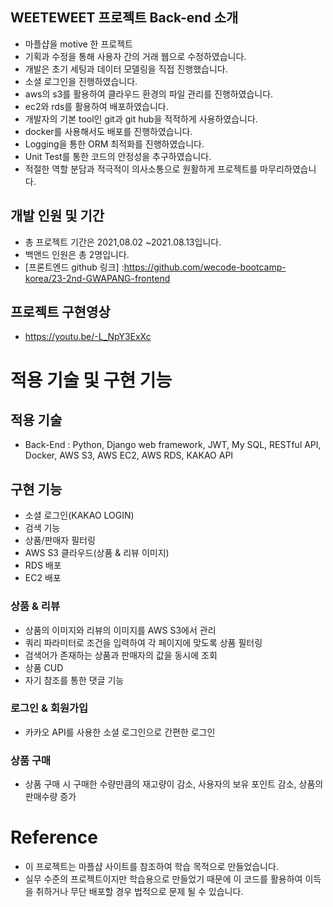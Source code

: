  ## WEETEWEET 프로젝트 Back-end 소개
- 마플샵을 motive 한 프로젝트
- 기획과 수정을 통해 사용자 간의 거래 웹으로 수정하였습니다.
- 개발은 초기 세팅과 데이터 모델링을 직접 진행했습니다.
- 소셜 로그인을 진행하였습니다.
- aws의 s3를 활용하여 클라우드 환경의 파일 관리를 진행하였습니다.
- ec2와 rds를 활용하여 배포하였습니다.
- 개발자의 기본 tool인 git과 git hub을 적적하게 사용하였습니다.
- docker를 사용해서도 배포를 진행하였습니다.
- Logging을 통한 ORM 최적화를 진행하였습니다.
- Unit Test를 통한 코드의 안정성을 추구하였습니다.
- 적절한 역할 분담과 적극적이 의사소통으로 원활하게 프로젝트를 마무리하였습니다.


## 개발 인원 및 기간
- 총 프로젝트 기간은 2021,08.02 ~2021.08.13입니다.
- 백앤드 인원은 총 2명입니다.
- [프론트엔드 github 링크] :https://github.com/wecode-bootcamp-korea/23-2nd-GWAPANG-frontend

## 프로젝트 구현영상
- https://youtu.be/-L_NpY3ExXc

# 적용 기술 및 구현 기능

## 적용 기술

- Back-End : Python, Django web framework, JWT, My SQL, RESTful API, Docker, AWS S3, AWS EC2, AWS RDS, KAKAO API

## 구현 기능
- 소셜 로그인(KAKAO LOGIN)
- 검색 기능
- 상품/판매자 필터링
- AWS S3 클라우드(상품 & 리뷰 이미지)
- RDS 배포
- EC2 배포

### 상품 & 리뷰
- 상품의 이미지와 리뷰의 이미지를 AWS S3에서 관리
- 쿼리 파라미터로 조건을 입력하여 각 페이지에 맞도록 상품 필터링
- 검색어가 존재하는 상품과 판매자의 값을 동시에 조회
- 상품 CUD
- 자기 참조를 통한 댓글 기능

### 로그인 & 회원가입
- 카카오 API를 사용한 소셜 로그인으로 간편한 로그인

### 상품 구매
- 상품 구매 시 구매한 수량만큼의 재고량이 감소, 사용자의 보유 포인트 감소, 상품의 판매수량 증가

# Reference

- 이 프로젝트는 마플샵 사이트를 참조하여 학습 목적으로 만들었습니다.
- 실무 수준의 프로젝트이지만 학습용으로 만들었기 때문에 이 코드를 활용하여 이득을 취하거나 무단 배포할 경우 법적으로 문제 될 수 있습니다.

